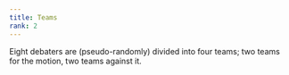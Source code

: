 ```yaml
---
title: Teams
rank: 2
---
```


Eight debaters are (pseudo-randomly) divided into four teams; two teams for the motion, two teams against it.
